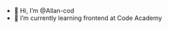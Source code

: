 - 👋 Hi, I’m @Allan-cod
- 🌱 I’m currently learning frontend at Code Academy


<!---
Allan-cod/Allan-cod is a ✨ special ✨ repository because its `README.md` (this file) appears on your GitHub profile.
You can click the Preview link to take a look at your changes.
--->

